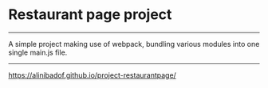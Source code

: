 # Restaurant page project
***
A simple project making use of webpack, bundling various modules into one single main.js file.
***
https://alinibadof.github.io/project-restaurantpage/
